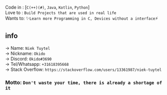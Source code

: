 Code in : [`C(++)(#)`, `Java`, `Kotlin`, `Python`]  
Love to : `Build Projects that are used in real life`  
Wants to: ✨`Learn more Programming in C, Devices without a interface`⚡
  

## info
-> Name: `Niek Tuytel`  
-> Nickname: `Okido`  
-> Discord: `Okido#3690`  
-> Tel/Whatsapp: `+31618395668`  
-> Stack Overflow: `https://stackoverflow.com/users/13361987/niek-tuytel`  

### Motto: `Don't waste your time, there is already a shortage of it`  
<!--
**niektuytel/niektuytel** is a ✨ _special_  repository because its `README.md` (this file) appears on your GitHub profile.

Here are some ideas to get you started:


- 🌱 I’m currently learning ...
- 👯 I’m looking to collaborate on ...
- 🤔 I’m looking for help with ...
- 💬 Ask me about ...
- 📫 How to reach me: ...
- 😄 Pronouns: ...
-  Fun fact: ...
-->
